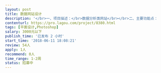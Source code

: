 ```yaml
---                
layout: post       
title: 数据网站设计           
description: '</br>一、项目描述：</br>数据分析类网站</br></br>二、主要功能点：</br>数据分析展示</br></br>三、可参考产品：</br>react： https://preview.pro.ant.design/#/dashboard/analysis</br>'     
contenturl: https://pro.lagou.com/project/8380.html      
tags: [平面设计,Photoshop]            
salary: 3000元以下          
publish_time: '已发布 2 小时'         
start_time: '2018-06-11 18:08:21'           
review: 54人                   
apply: 1人                   
recommend: 0人                   
time_range: 1-2周              
status: 招募中                  
---                 
```

